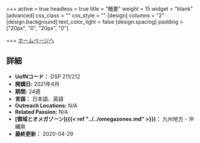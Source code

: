 +++
active = true
headless = true
title = "概要"
weight = 15
widget = "blank"
[advanced]
css_class = ""
css_style = ""
[design]
columns = "2"
[design.background]
text_color_light = false
[design.spacing]
padding = ["20px", "0", "20px", "0"]

+++
[ホームページへ](https://www.ywamokinawa.org/dts/)

## 詳細

* **UofNコード：** DSP 211/212
* **開講日:** 2021年4月
* **期間:** 24週
* **言語：** 日本語、英語
* **Outreach Locations:** N/A
* **Related Passion:** N/A
* **[領域とオメガゾーン]({{< ref "../../omegazones.md" >}})：** 九州地方・沖縄県
* **最終更新：** 2020-04-29

